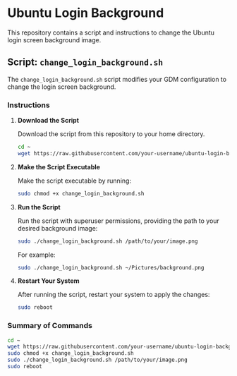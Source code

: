# Ubuntu Login Background

This repository contains a script and instructions to change the Ubuntu login screen background image.

## Script: `change_login_background.sh`

The `change_login_background.sh` script modifies your GDM configuration to change the login screen background.

### Instructions

1. **Download the Script**

    Download the script from this repository to your home directory.

    ```sh
    cd ~
    wget https://raw.githubusercontent.com/your-username/ubuntu-login-background/main/change_login_background.sh
    ```

2. **Make the Script Executable**

    Make the script executable by running:

    ```sh
    sudo chmod +x change_login_background.sh
    ```

3. **Run the Script**

    Run the script with superuser permissions, providing the path to your desired background image:

    ```sh
    sudo ./change_login_background.sh /path/to/your/image.png
    ```

    For example:

    ```sh
    sudo ./change_login_background.sh ~/Pictures/background.png
    ```

4. **Restart Your System**

    After running the script, restart your system to apply the changes:

    ```sh
    sudo reboot
    ```

### Summary of Commands

```sh
cd ~
wget https://raw.githubusercontent.com/your-username/ubuntu-login-background/main/change_login_background.sh
sudo chmod +x change_login_background.sh
sudo ./change_login_background.sh /path/to/your/image.png
sudo reboot
